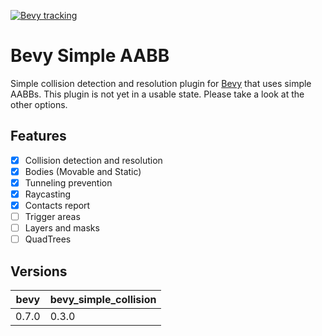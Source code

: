 [![Bevy tracking](https://img.shields.io/badge/Bevy%20tracking-main-lightblue)](https://github.com/bevyengine/bevy/blob/main/docs/plugins_guidelines.md#main-branch-tracking)

# Bevy Simple AABB
Simple collision detection and resolution plugin for <a href="https://github.com/bevyengine/bevy">Bevy</a> that uses simple AABBs.
This plugin is not yet in a usable state. Please take a look at the other options.

## Features
- [X] Collision detection and resolution
- [X] Bodies (Movable and Static)
- [X] Tunneling prevention
- [X] Raycasting
- [X] Contacts report
- [ ] Trigger areas
- [ ] Layers and masks
- [ ] QuadTrees

## Versions
bevy | bevy_simple_collision
--- | ---
0.7.0 | 0.3.0
